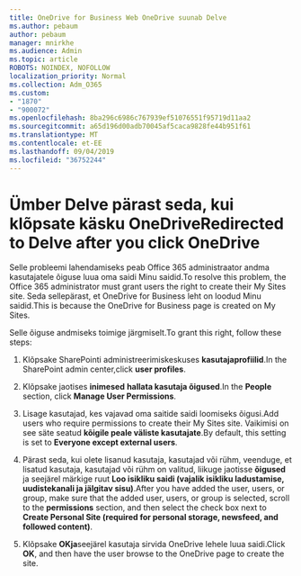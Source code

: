 ```yaml
---
title: OneDrive for Business Web OneDrive suunab Delve
ms.author: pebaum
author: pebaum
manager: mnirkhe
ms.audience: Admin
ms.topic: article
ROBOTS: NOINDEX, NOFOLLOW
localization_priority: Normal
ms.collection: Adm_O365
ms.custom:
- "1870"
- "900072"
ms.openlocfilehash: 8ba296c6986c767939ef51076551f95719d11aa2
ms.sourcegitcommit: a65d196d00adb70045af5caca9828fe44b951f61
ms.translationtype: MT
ms.contentlocale: et-EE
ms.lasthandoff: 09/04/2019
ms.locfileid: "36752244"
---
```

# <a name="redirected-to-delve-after-you-click-onedrive"></a><span data-ttu-id="d66b9-102">Ümber Delve pärast seda, kui klõpsate käsku OneDrive</span><span class="sxs-lookup"><span data-stu-id="d66b9-102">Redirected to Delve after you click OneDrive</span></span>

<span data-ttu-id="d66b9-103">Selle probleemi lahendamiseks peab Office 365 administraator andma kasutajatele õiguse luua oma saidi Minu saidid.</span><span class="sxs-lookup"><span data-stu-id="d66b9-103">To resolve this problem, the Office 365 administrator must grant users the right to create their My Sites site.</span></span> <span data-ttu-id="d66b9-104">Seda sellepärast, et OneDrive for Business leht on loodud Minu saidid.</span><span class="sxs-lookup"><span data-stu-id="d66b9-104">This is because the OneDrive for Business page is created on My Sites.</span></span>

<span data-ttu-id="d66b9-105">Selle õiguse andmiseks toimige järgmiselt.</span><span class="sxs-lookup"><span data-stu-id="d66b9-105">To grant this right, follow these steps:</span></span>

1. <span data-ttu-id="d66b9-106">Klõpsake SharePointi administreerimiskeskuses **kasutajaprofiilid**.</span><span class="sxs-lookup"><span data-stu-id="d66b9-106">In the SharePoint admin center,click **user profiles**.</span></span>

2. <span data-ttu-id="d66b9-107">Klõpsake jaotises **inimesed** **hallata kasutaja õigused**.</span><span class="sxs-lookup"><span data-stu-id="d66b9-107">In the **People** section, click **Manage User Permissions**.</span></span>

3. <span data-ttu-id="d66b9-108">Lisage kasutajad, kes vajavad oma saitide saidi loomiseks õigusi.</span><span class="sxs-lookup"><span data-stu-id="d66b9-108">Add users who require permissions to create their My Sites site.</span></span> <span data-ttu-id="d66b9-109">Vaikimisi on see säte seatud **kõigile peale väliste kasutajate**.</span><span class="sxs-lookup"><span data-stu-id="d66b9-109">By default, this setting is set to **Everyone except external users**.</span></span>

4. <span data-ttu-id="d66b9-110">Pärast seda, kui olete lisanud kasutaja, kasutajad või rühm, veenduge, et lisatud kasutaja, kasutajad või rühm on valitud, liikuge jaotisse **õigused** ja seejärel märkige ruut **Loo isikliku saidi (vajalik isikliku ladustamise, uudistekanali ja jälgitav sisu)**.</span><span class="sxs-lookup"><span data-stu-id="d66b9-110">After you have added the user, users, or group, make sure that the added user, users, or group is selected, scroll to the **permissions** section, and then select the check box next to **Create Personal Site (required for personal storage, newsfeed, and followed content)**.</span></span>

5. <span data-ttu-id="d66b9-111">Klõpsake **OKja**seejärel kasutaja sirvida OneDrive lehele luua saidi.</span><span class="sxs-lookup"><span data-stu-id="d66b9-111">Click **OK**, and then have the user browse to the OneDrive page to create the site.</span></span>
